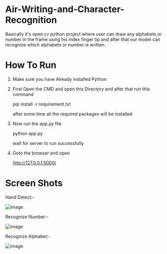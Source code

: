 # Air-Writing-and-Character-Recognition
Basically it's open cv python project where user can draw any alphabets or number in the frame using his index finger tip and after that our model can recognize which alphabets or number is written.

# How To Run
1. Make sure you have Already installed Python
2. First Open the CMD and open this Directory and after that run this command 

    pip install -r requirement.txt
    
    after some time all the required packages will be installed
3. Now run the app.py file
    
    python app.py
   
   wait for server to run successfully
4. Goto the browser and open
    
    http://127.0.0.1:5000/
    
# Screen Shots
Hand Detect:-

![image](https://user-images.githubusercontent.com/59532169/169994824-f118affc-4dfb-4886-803a-c0a6dc57eb06.png) 

Recognize Number:-

![image](https://user-images.githubusercontent.com/59532169/169995398-81ec6310-b0ac-441b-adad-0218b4318705.png)

Recognize Alphabet:-

![image](https://user-images.githubusercontent.com/59532169/169995526-c736abf1-2ba2-4d2a-8a74-01b99ab7b271.png)
